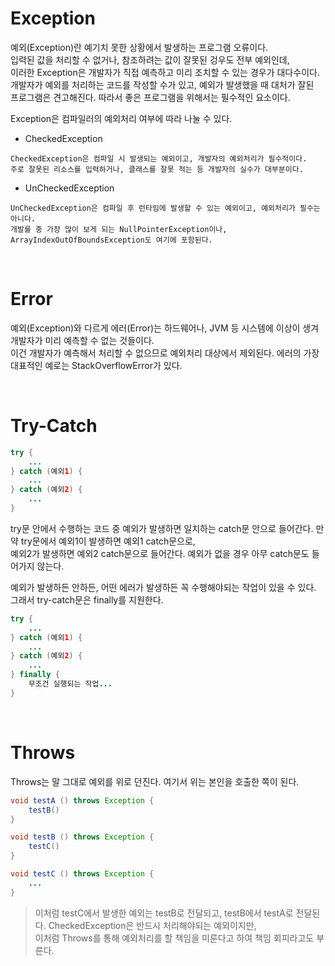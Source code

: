 # Exception
예외(Exception)란 예기치 못한 상황에서 발생하는 프로그램 오류이다.  
입력된 값을 처리할 수 없거나, 참조하려는 값이 잘못된 겅우도 전부 예외인데,  
이러한 Exception은 개발자가 직접 예측하고 미리 조치할 수 있는 경우가 대다수이다.  
개발자가 예외를 처리하는 코드를 작성할 수가 있고, 예외가 발생했을 때 대처가 잘된  
프로그램은 견고해진다. 따라서 좋은 프로그램을 위해서는 필수적인 요소이다.  

Exception은 컴파일러의 예외처리 여부에 따라 나눌 수 있다.

- CheckedException
```
CheckedException은 컴파일 시 발생되는 예외이고, 개발자의 예외처리가 필수적이다.  
주로 잘못된 리소스를 입력하거나, 클래스를 잘못 적는 등 개발자의 실수가 대부분이다.
```

- UnCheckedException
``` 
UnCheckedException은 컴파일 후 런타임에 발생할 수 있는 예외이고, 예외처리가 필수는 아니다.  
개발를 중 가장 많이 보게 되는 NullPointerException이나, ArrayIndexOutOfBoundsException도 여기에 포함된다.
```

<br>

# Error
예외(Exception)와 다르게 에러(Error)는 하드웨어나, JVM 등 시스템에 이상이 생겨 개발자가 미리 예측할 수 없는 것들이다.  
이건 개발자가 예측해서 처리할 수 없으므로 예외처리 대상에서 제외된다. 에러의 가장 대표적인 예로는 StackOverflowError가 있다.

<br>

# Try-Catch
``` java
try {
	...
} catch (예외1) {
	...
} catch (예외2) {
	...
}
```
try문 안에서 수행하는 코드 중 예외가 발생하면 일치하는 catch문 안으로 들어간다. 만약 try문에서 예외1이 발생하면 예외1 catch문으로,  
예외2가 발생하면 예외2 catch문으로 들어간다. 예외가 없을 경우 아무 catch문도 들어가지 않는다.

예외가 발생하든 안하든, 어떤 에러가 발생하든 꼭 수행해야되는 작업이 있을 수 있다.
그래서 try-catch문은 finally를 지원한다.

``` java
try {
	...
} catch (예외1) {
	...
} catch (예외2) {
	...
} finally {
	무조건 실행되는 작업...
}
```

<br>

# Throws
Throws는 말 그대로 예외를 위로 던진다. 여기서 위는 본인을 호출한 쪽이 된다.

``` java
void testA () throws Exception {
	testB()
}

void testB () throws Exception {
	testC()
}

void testC () throws Exception {
	...
}

```

> 이처럼 testC에서 발생한 예외는 testB로 전달되고, testB에서 testA로 전달된다. CheckedException은 반드시 처리해야되는 예외이지만,  
> 이처럼 Throws를 통해 예외처리를 할 책임을 미룬다고 하여 책임 회피라고도 부른다.
